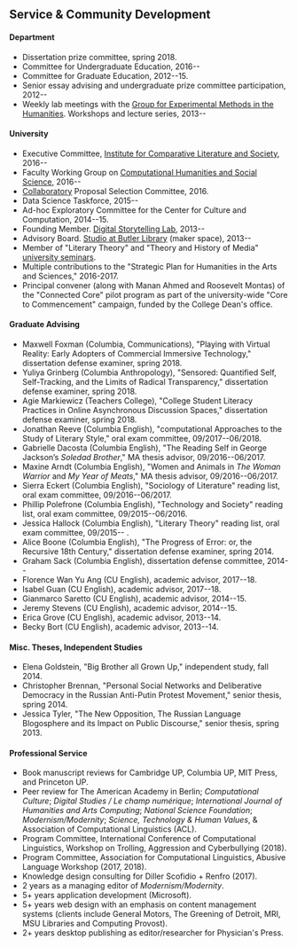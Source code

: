 ## Service & Community Development

#### Department

- Dissertation prize committee, spring 2018.
- Committee for Undergraduate Education, 2016--
- Committee for Graduate Education, 2012--15.
- Senior essay advising and undergraduate prize committee participation,
  2012--
- Weekly lab meetings with the [Group for Experimental Methods in the
  Humanities](http://xpmethod.plaintext.in/). Workshops and lecture series,
2013--

#### University

- Executive Committee, [Institute for Comparative Literature and
  Society](http://icls.columbia.edu/), 2016--
- Faculty Working Group on [Computational Humanities and Social
  Science](http://datascience.columbia.edu/computational-social-science),
2016--
- [Collaboratory](http://collaboratory.columbia.edu/) Proposal Selection
  Committee, 2016.
- Data Science Taskforce, 2015--
- Ad-hoc Exploratory Committee for the Center for Culture and Computation,
  2014--15.
- Founding Member. [Digital Storytelling
  Lab](http://www.digitalstorytellinglab.com/), 2013--
- Advisory Board. [Studio at Butler Library](https://studio.cul.columbia.edu/)
  (maker space), 2013--
- Member of "Literary Theory" and "Theory and History of Media" [university
  seminars](http://universityseminars.columbia.edu/seminars/list-of-seminars/).
- Multiple contributions to the "Strategic Plan for Humanities in the Arts and
  Sciences," 2016-2017.
- Principal convener (along with Manan Ahmed and Roosevelt Montas) of the
  "Connected Core" pilot program as part of the university-wide "Core to
Commencement" campaign, funded by the College Dean's office.

#### Graduate Advising

- Maxwell Foxman (Columbia, Communications), "Playing with Virtual Reality:
  Early Adopters of Commercial Immersive Technology," dissertation defense
examiner, spring 2018.
- Yuliya Grinberg (Columbia Anthropology), "Sensored: Quantified Self,
  Self-Tracking, and the Limits of Radical Transparency," dissertation defense
examiner, spring 2018.
- Agie Markiewicz (Teachers College), "College Student Literacy Practices in
  Online Asynchronous Discussion Spaces," dissertation defense examiner,
spring 2018.
- Jonathan Reeve (Columbia English), "computational Approaches to the Study of
  Literary Style," oral exam committee, 09/2017--06/2018.
- Gabrielle Dacosta (Columbia English), "The Reading Self in George Jackson’s
  *Soledad Brother*," MA thesis advisor, 09/2016--06/2017.
- Maxine Arndt (Columbia English), "Women and Animals in *The Woman Warrior*
  and *My Year of Meats*," MA thesis advisor, 09/2016--06/2017.
- Sierra Eckert (Columbia English), "Sociology of Literature" reading list,
  oral exam committee, 09/2016--06/2017.
- Phillip Polefrone (Columbia English), "Technology and Society" reading list,
  oral exam committee, 09/2015--06/2016.
- Jessica Hallock (Columbia English), "Literary Theory" reading list, oral
  exam committee, 09/2015-- .
- Alice Boone (Columbia English), "The Progress of Error: or, the Recursive
  18th Century," dissertation defense examiner, spring 2014.
- Graham Sack (Columbia English), dissertation defense committee, 2014--
- Florence Wan Yu Ang (CU English), academic advisor, 2017--18.
- Isabel Guan (CU English), academic advisor, 2017--18.
- Gianmarco Saretto (CU English), academic advisor, 2014--15.
- Jeremy Stevens (CU English), academic advisor, 2014--15.
- Erica Grove (CU English), academic advisor, 2013--14.
- Becky Bort (CU English), academic advisor, 2013--14.

#### Misc. Theses, Independent Studies

- Elena Goldstein, "Big Brother all Grown Up," independent study, fall 2014.
- Christopher Brennan, "Personal Social Networks and Deliberative Democracy in
  the Russian Anti-Putin Protest Movement," senior thesis, spring 2014.
- Jessica Tyler, "The New Opposition, The Russian Language Blogosphere and its
  Impact on Public Discourse," senior thesis, spring 2013.

#### Professional Service

- Book manuscript reviews for Cambridge UP, Columbia UP, MIT Press, and
  Princeton UP.
- Peer review for The American Academy in Berlin; *Computational Culture*;
  *Digital Studies / Le champ numérique*; *International Journal of Humanities
and Arts Computing*; *National Science Foundation*; *Modernism/Modernity*;
*Science, Technology & Human Values*, & Association of Computational
Linguistics (ACL).
- Program Committee, International Conference of Computational Linguistics,
  Workshop on Trolling, Aggression and Cyberbullying (2018).
- Program Committee, Association for Computational Linguistics, Abusive
  Language Workshop (2017, 2018).
- Knowledge design consulting for Diller Scofidio + Renfro (2017).
- 2 years as a managing editor of *Modernism/Modernity*.
- 5+ years application development (Microsoft).
- 5+ years web design with an emphasis on content management systems (clients
  include General Motors, The Greening of Detroit, MRI, MSU Libraries and
Computing Provost).
- 2+ years desktop publishing as editor/researcher for Physician's Press.
